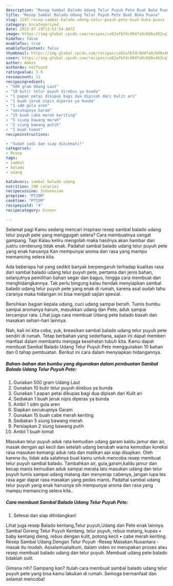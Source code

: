 ```yaml
---
description: "Resep Sambal Balado Udang Telur Puyuh Pete Buat Buka Puasa"
title: "Resep Sambal Balado Udang Telur Puyuh Pete Buat Buka Puasa"
slug: 2247-resep-sambal-balado-udang-telur-puyuh-pete-buat-buka-puasa
category: Uncategorized
date: 2022-07-19T13:52:54.047Z
image: https://img-global.cpcdn.com/recipes/ce02afbfdc904fa0/680x482cq70/sambal-balado-udang-telur-puyuh-pete-foto-resep-utama.jpg
hideToc: false
enableToc: true
enableTocContent: false
thumbnail: https://img-global.cpcdn.com/recipes/ce02afbfdc904fa0/680x482cq70/sambal-balado-udang-telur-puyuh-pete-foto-resep-utama.jpg
cover: https://img-global.cpcdn.com/recipes/ce02afbfdc904fa0/680x482cq70/sambal-balado-udang-telur-puyuh-pete-foto-resep-utama.jpg
author: Admin
authorAv: notfound
ratingvalue: 3.9
reviewcount: 11
recipeingredient:
- "500 gram Udang Laut"
- "10 butir telur puyuh direbus ya bunda"
- "1 papan petai dikupas bagi dua dipisah dari Kulit ari"
- "1 buah jeruk nipis diperas ya bunda"
- "1 sdm gula aren"
- "secukupnya Garam"
- "15 buah cabe merah keriting"
- "5 siung bawang merah"
- "2 siung bawang putih"
- "1 buah tomat"
recipeinstructions:

- "Sudah jadi dan siap dinikmati!"
categories:
- Resep
tags:
- sambal
- balado
- udang

katakunci: sambal balado udang 
nutrition: 290 calories
recipecuisine: Indonesian
preptime: "PT39M"
cooktime: "PT55M"
recipeyield: "4"
recipecategory: Dinner

---
```



Selamat pagi Kamu sedang mencari inspirasi resep sambal balado udang telur puyuh pete yang menggugah selera? Cara membuatnya sangat gampang. Tapi Kalau keliru mengolah maka hasilnya akan hambar dan justru cenderung tidak enak. Padahal sambal balado udang telur puyuh pete yang enak harusnya Kan mempunyai aroma dan rasa yang mampu memancing selera kita.


Ada beberapa hal yang sedikit banyak berpengaruh terhadap kualitas rasa dari sambal balado udang telur puyuh pete, pertama dari jenis bahan, selanjutnya pemilihan bahan segar dan bagus, hingga cara membuat dan menghidangkannya. Tak perlu bingung kalau hendak menyiapkan sambal balado udang telur puyuh pete yang enak di rumah, karena asal sudah tahu caranya maka hidangan ini bisa menjadi sajian spesial.

Bersihkan bagian kepala udang, cuci udang sampai bersih. Tumis bumbu sampai aromanya harum, masukkan udang dan Pete, aduk sampai tercampur rata. Lihat juga cara membuat Udang pete balado basah dan masakan sehari-hari lainnya.


Nah, kali ini kita coba, yuk, kreasikan sambal balado udang telur puyuh pete sendiri di rumah. Tetap berbahan yang sederhana, sajian ini dapat memberi manfaat dalam membantu menjaga kesehatan tubuh kita. Kamu dapat membuat Sambal Balado Udang Telur Puyuh Pete menggunakan 10 bahan dan 0 tahap pembuatan. Berikut ini cara dalam menyiapkan hidangannya.

<!--inarticleads1-->

##### Bahan-bahan dan bumbu yang digunakan dalam pembuatan Sambal Balado Udang Telur Puyuh Pete:

1. Gunakan 500 gram Udang Laut
1. Gunakan 10 butir telur puyuh direbus ya bunda
1. Gunakan 1 papan petai dikupas bagi dua dipisah dari Kulit ari
1. Sediakan 1 buah jeruk nipis diperas ya bunda
1. Ambil 1 sdm gula aren
1. Siapkan secukupnya Garam
1. Gunakan 15 buah cabe merah keriting
1. Sediakan 5 siung bawang merah
1. Persiapkan 2 siung bawang putih
1. Ambil 1 buah tomat


Masukan telur puyuh aduk rata kemudian udang garam kaldu jamur dan air, masak dengan api kecil dan setelah udang berubah warna kemudian koreksi rasa masukan kemangi aduk rata dan matikan api siap disajikan. Oleh karena itu, tidak ada salahnya buat kamu untuk mencoba resep membuat telur puyuh sambal balado. Tambahkan air, gula,garam,kaldu jamur dan kecap manis kemudian aduk sampai merata lalu masukan udang dan telur puyuh tumis sampai udang matang dan menyerap cabenya, jangan lupa tes rasa agar dapat rasa masakan yang pedas manis. Padahal sambal udang telur puyuh yang enak harusnya sih mempunyai aroma dan rasa yang mampu memancing selera kita.. 

<!--inarticleads2-->

##### Cara membuat Sambal Balado Udang Telur Puyuh Pete:


1. Selesai dan siap dihidangkan!

Lihat juga resep Balado kentang,Telur puyuh,Udang dan Pete enak lainnya. Sambal Goreng Telur Puyuh Kentang. telur puyuh, rebus matang, kupas • baby kentang dieng, rebus dengan kulit, potong kecil • cabe merah keriting. Resep Sambal Udang Dengan Telur Puyuh -Resep Masakan Nusantara - masak itu mudah. Assalamualaikum, dalam video ini merupakan proses atau resep membuat balado udang dan telur puyuh. Membuat udang pete balado tidaklah sulit. 

Gimana nih? Gampang kan? Itulah cara membuat sambal balado udang telur puyuh pete yang bisa kamu lakukan di rumah. Semoga bermanfaat dan selamat mencoba!
